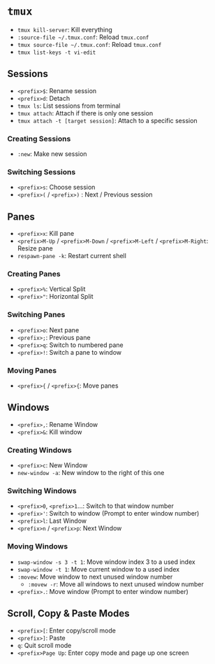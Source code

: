 # `tmux`

* `tmux kill-server`: Kill everything
* `:source-file ~/.tmux.conf`: Reload `tmux.conf`
* `tmux source-file ~/.tmux.conf`: Reload `tmux.conf`
* `tmux list-keys -t vi-edit`

## Sessions

* `<prefix>$`: Rename session
* `<prefix>d`: Detach
* `tmux ls`: List sessions from terminal
* `tmux attach`: Attach if there is only one session
* `tmux attach -t [target session]`: Attach to a specific session

### Creating Sessions

* `:new`: Make new session

### Switching Sessions

* `<prefix>s`: Choose session
* `<prefix>(` / `<prefix>)` : Next / Previous session

## Panes

* `<prefix>x`: Kill pane
* `<prefix>M-Up` / `<prefix>M-Down` / `<prefix>M-Left` / `<prefix>M-Right`: Resize pane
* `respawn-pane -k`: Restart current shell

### Creating Panes

* `<prefix>%`: Vertical Split
* `<prefix>"`: Horizontal Split

### Switching Panes

* `<prefix>o`: Next pane
* `<prefix>;`: Previous pane
* `<prefix>q`: Switch to numbered pane
* `<prefix>!`: Switch a pane to window

### Moving Panes

* `<prefix>{` / `<prefix>{`: Move panes

## Windows

* `<prefix>,`: Rename Window
* `<prefix>&`: Kill window

### Creating Windows

* `<prefix>c`: New Window
* `new-window -a`: New window to the right of this one

### Switching Windows

* `<prefix>0`, `<prefix>1`...: Switch to that window number
* `<prefix>'`: Switch to window (Prompt to enter window number)	
* `<prefix>l`: Last Window
* `<prefix>n` / `<prefix>p`: Next Window

### Moving Windows

* `swap-window -s 3 -t 1`: Move window index 3 to a used index
* `swap-window -t 1`: Move current window to a used index
* `:movew`: Move window to next unused window number
	* `:movew -r`: Move all windows to next unused window number
* `<prefix>.`: Move window (Prompt to enter window number)

## Scroll, Copy & Paste Modes

* `<prefix>[`: Enter copy/scroll mode
* `<prefix>]`: Paste
* `q`: Quit scroll mode
* `<prefix>Page Up`: Enter copy mode and page up one screen
